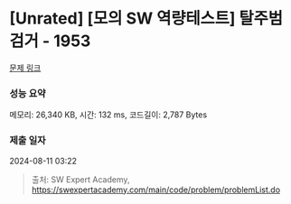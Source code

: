 # [Unrated] [모의 SW 역량테스트] 탈주범 검거 - 1953 

[문제 링크](https://swexpertacademy.com/main/code/problem/problemDetail.do?contestProbId=AV5PpLlKAQ4DFAUq) 

### 성능 요약

메모리: 26,340 KB, 시간: 132 ms, 코드길이: 2,787 Bytes

### 제출 일자

2024-08-11 03:22



> 출처: SW Expert Academy, https://swexpertacademy.com/main/code/problem/problemList.do